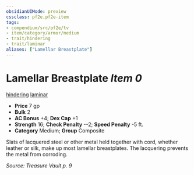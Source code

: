 ```yaml
---
obsidianUIMode: preview
cssclass: pf2e,pf2e-item
tags:
- compendium/src/pf2e/tv
- item/category/armor/medium
- trait/hindering
- trait/laminar
aliases: ["Lamellar Breastplate"]
---
```

# Lamellar Breastplate *Item 0*  
[hindering](rules/traits/hindering-tv.md "Hindering Armor Trait")  [laminar](rules/traits/laminar-tv.md "Laminar Armor Trait")  

- **Price** 7 gp
- **Bulk** 2
- **AC Bonus** +4; **Dex Cap** +1
- **Strength** 16; **Check Penalty** --2; **Speed Penalty** -5 ft.
- **Category** Medium; **Group** Composite 

Slats of lacquered steel or other metal held together with cord, whether leather or silk, make up most lamellar breastplates. The lacquering prevents the metal from corroding.

*Source: Treasure Vault p. 9*